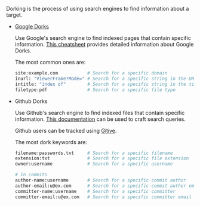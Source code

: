 Dorking is the process of using search engines to find information about a target.


* [Google Dorks](https://en.https://en.wikipedia.org/wiki/Google_hacking)

    Use Google's search engine to find indexed pages that contain specific information.
    [This cheatsheet](https://gist.github.com/sundowndev/283efaddbcf896ab405488330d1bbc06) provides detailed information about Google Dorks.

    The most common ones are:
    ```bash
    site:example.com           # Search for a specific domain
    inurl: "ViewerFrame?Mode=" # Search for a specific string in the URL (exposed webcams)
    intitle: "index of"        # Search for a specific string in the title of the page (exposed dirs)
    filetype:pdf               # Search for a specific file type
    ```

* Github Dorks

    Use Github's search engine to find indexed files that contain specific information. [This documentation](https://docs.github.com/en/search-github/searching-on-github) can be used to craft search queries.

    Github users can be tracked using [Gitive](https://github.com/mxrch/GitFive).

    The most dork keywords are:
    ```bash
    filename:passwords.txt     # Search for a specific filename
    extension:txt              # Search for a specific file extension
    owner:username             # Search for a specific username
    
    # In commits
    author-name:username       # Search for a specific commit author
    author-email:u@ex.com      # Search for a specific commit author email
    committer-name:username    # Search for a specific committer
    committer-email:u@ex.com   # Search for a specific committer email
    ```

    